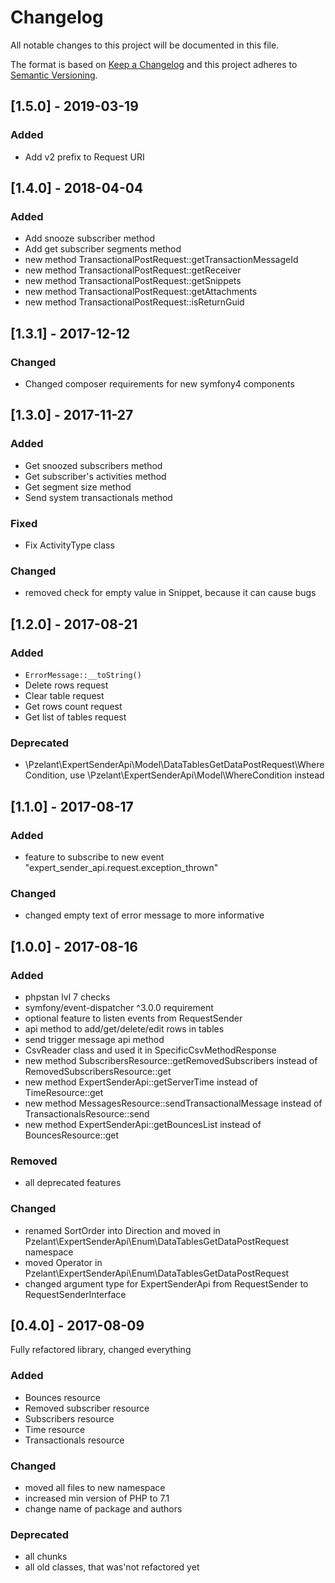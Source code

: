 # Changelog
All notable changes to this project will be documented in this file.

The format is based on [Keep a Changelog](http://keepachangelog.com/en/1.0.0/)
and this project adheres to [Semantic Versioning](http://semver.org/spec/v2.0.0.html).

## [1.5.0] - 2019-03-19
### Added
- Add v2 prefix to Request URI

## [1.4.0] - 2018-04-04
### Added
- Add snooze subscriber method
- Add get subscriber segments method
- new method TransactionalPostRequest::getTransactionMessageId
- new method TransactionalPostRequest::getReceiver
- new method TransactionalPostRequest::getSnippets
- new method TransactionalPostRequest::getAttachments
- new method TransactionalPostRequest::isReturnGuid

## [1.3.1] - 2017-12-12
### Changed
- Changed composer requirements for new symfony4 components 

## [1.3.0] - 2017-11-27
### Added
- Get snoozed subscribers method
- Get subscriber's activities method
- Get segment size method
- Send system transactionals method
### Fixed
- Fix ActivityType class
### Changed
- removed check for empty value in Snippet, because it can cause bugs

## [1.2.0] - 2017-08-21
### Added
- ```ErrorMessage::__toString()```
- Delete rows request
- Clear table request
- Get rows count request
- Get list of tables request
### Deprecated
- \Pzelant\ExpertSenderApi\Model\DataTablesGetDataPostRequest\WhereCondition, use \Pzelant\ExpertSenderApi\Model\WhereCondition instead

## [1.1.0] - 2017-08-17
### Added
- feature to subscribe to new event "expert_sender_api.request.exception_thrown"
### Changed
- changed empty text of error message to more informative

## [1.0.0] - 2017-08-16
### Added
- phpstan lvl 7 checks
- symfony/event-dispatcher ^3.0.0 requirement
- optional feature to listen events from RequestSender
- api method to add/get/delete/edit rows in tables
- send trigger message api method
- CsvReader class and used it in SpecificCsvMethodResponse
- new method SubscribersResource::getRemovedSubscribers instead of RemovedSubscribersResource::get
- new method ExpertSenderApi::getServerTime instead of TimeResource::get
- new method MessagesResource::sendTransactionalMessage instead of TransactionalsResource::send
- new method ExpertSenderApi::getBouncesList instead of BouncesResource::get
### Removed
- all deprecated features
### Changed
- renamed SortOrder into Direction and moved in Pzelant\ExpertSenderApi\Enum\DataTablesGetDataPostRequest namespace
- moved Operator in Pzelant\ExpertSenderApi\Enum\DataTablesGetDataPostRequest
- changed argument type for ExpertSenderApi from RequestSender to RequestSenderInterface

## [0.4.0] - 2017-08-09
Fully refactored library, changed everything
### Added 
- Bounces resource
- Removed subscriber resource
- Subscribers resource
- Time resource
- Transactionals resource
### Changed
- moved all files to new namespace
- increased min version of PHP to 7.1
- change name of package and authors
### Deprecated
- all chunks
- all old classes, that was'not refactored yet

